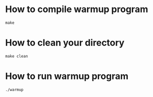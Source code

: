 # How to compile warmup program
`make`

# How to clean your directory
`make clean`

# How to run warmup program
`./warmup`
